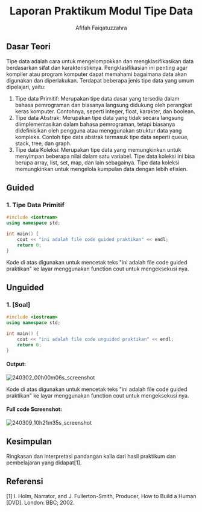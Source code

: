 # <h1 align="center">Laporan Praktikum Modul Tipe Data</h1>
<p align="center">Afifah Faiqatuzzahra</p>

## Dasar Teori
Tipe data adalah cara untuk mengelompokkan dan mengklasifikasikan data berdasarkan sifat dan karakteristiknya. Pengklasifikasian ini penting agar kompiler atau program komputer dapat memahami bagaimana data akan digunakan dan diperlakukan. Terdapat beberapa jenis tipe data yang umum dipelajari, yaitu:
1. Tipe data Primitif: Merupakan tipe data dasar yang tersedia dalam bahasa pemrograman dan biasanya langsung didukung oleh perangkat keras komputer. Contohnya, seperti integer, float, karakter, dan boolean.
2. Tipe data Abstrak: Merupakan tipe data yang tidak secara langsung diimplementasikan dalam bahasa pemrograman, tetapi biasanya didefinisikan oleh pengguna atau menggunakan struktur data yang kompleks. Contoh tipe data abstrak termasuk tipe data seperti queue, stack, tree, dan graph.
3. Tipe data Koleksi: Merupakan tipe data yang memungkinkan untuk menyimpan beberapa nilai dalam satu variabel. Tipe data koleksi ini bisa berupa array, list, set, map, dan lain sebagainya. Tipe data koleksi memungkinkan untuk mengelola kumpulan data dengan lebih efisien.

## Guided 

### 1. Tipe Data Primitif

```C++
#include <iostream>
using namespace std;

int main() {
    cout << "ini adalah file code guided praktikan" << endl;
    return 0;
}
```
Kode di atas digunakan untuk mencetak teks "ini adalah file code guided praktikan" ke layar menggunakan function cout untuk mengeksekusi nya.

## Unguided 

### 1. [Soal]

```C++
#include <iostream>
using namespace std;

int main() {
    cout << "ini adalah file code unguided praktikan" << endl;
    return 0;
}
```
#### Output:
![240302_00h00m06s_screenshot](https://github.com/suxeno/Struktur-Data-Assignment/assets/111122086/6d1727a8-fb77-4ecf-81ff-5de9386686b7)

Kode di atas digunakan untuk mencetak teks "ini adalah file code guided praktikan" ke layar menggunakan function cout untuk mengeksekusi nya.

#### Full code Screenshot:
![240309_10h21m35s_screenshot](https://github.com/suxeno/Struktur-Data-Assignment/assets/111122086/41e9641c-ad4e-4e50-9ca4-a0215e336b04)


## Kesimpulan
Ringkasan dan interpretasi pandangan kalia dari hasil praktikum dan pembelajaran yang didapat[1].

## Referensi
[1] I. Holm, Narrator, and J. Fullerton-Smith, Producer, How to Build a Human [DVD]. London: BBC; 2002.
